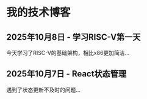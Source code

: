 # 我的技术博客

## 2025年10月8日 - 学习RISC-V第一天
今天学习了RISC-V的基础架构，相比x86更加简洁...

## 2025年10月7日 - React状态管理
遇到了状态更新不及时的问题...

